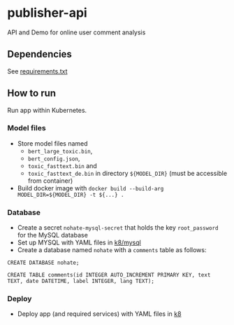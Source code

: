 # publisher-api
API and Demo for online user comment analysis

## Dependencies
See [requirements.txt](./src/)

## How to run
Run app within Kubernetes.
### Model files
* Store model files named 
  * `bert_large_toxic.bin`, 
  * `bert_config.json`, 
  * `toxic_fasttext.bin` and 
  * `toxic_fasttext_de.bin` 
in directory `${MODEL_DIR}` (must be accessible from container)
* Build docker image with `docker build --build-arg MODEL_DIR=${MODEL_DIR} -t ${...} .`

### Database
* Create a secret `nohate-mysql-secret` that holds the key `root_password` for the MySQL database
* Set up MYSQL with YAML files in [k8/mysql](./k8/mysql/)
* Create a database named `nohate` with a `comments` table as follows:

`CREATE DATABASE nohate;`

`CREATE TABLE comments(id INTEGER AUTO_INCREMENT PRIMARY KEY, text TEXT, date DATETIME, label INTEGER, lang TEXT);`

### Deploy
* Deploy app (and required services) with YAML files in [k8](./k8/)